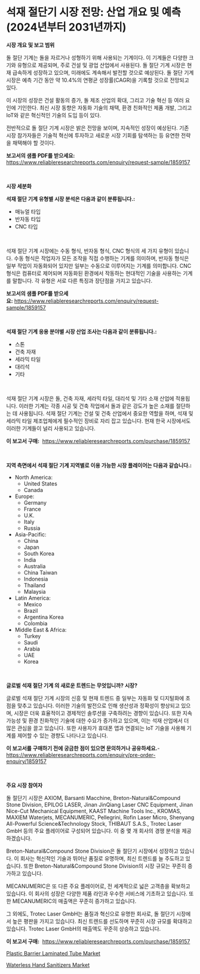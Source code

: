 <p><h1>석재 절단기 시장 전망: 산업 개요 및 예측 (2024년부터 2031년까지)</h1></p><p><strong>시장 개요 및 보고 범위</strong></p>
<p><p>돌 절단 기계는 돌을 자르거나 성형하기 위해 사용되는 기계이다. 이 기계들은 다양한 크기와 유형으로 제공되며, 주로 건설 및 광업 산업에서 사용된다. 돌 절단 기계 시장은 현재 급속하게 성장하고 있으며, 미래에도 계속해서 발전할 것으로 예상된다. 돌 절단 기계 시장은 예측 기간 동안 약 10.4%의 연평균 성장률(CAGR)을 기록할 것으로 전망되고 있다.</p><p>이 시장의 성장은 건설 활동의 증가, 돌 제조 산업의 확대, 그리고 기술 혁신 등 여러 요인에 기인한다. 최신 시장 동향은 자동화 기술의 채택, 환경 친화적인 제품 개발, 그리고 IoT와 같은 혁신적인 기술의 도입 등이 있다.</p><p>전반적으로 돌 절단 기계 시장은 밝은 전망을 보이며, 지속적인 성장이 예상된다. 기존 시장 참가자들은 기술적 혁신에 투자하고 새로운 시장 기회를 탐색하는 등 유연한 전략을 채택해야 할 것이다.</p></p>
<p><strong>보고서의 샘플 PDF를 받으세요:</strong> <a href="https://www.reliableresearchreports.com/enquiry/request-sample/1859157">https://www.reliableresearchreports.com/enquiry/request-sample/1859157</a></p>
<p>&nbsp;</p>
<p><strong>시장 세분화</strong></p>
<p><strong>석재 절단 기계 유형별 시장 분석은 다음과 같이 분류됩니다.:</strong></p>
<p><ul><li>매뉴얼 타입</li><li>반자동 타입</li><li>CNC 타입</li></ul></p>
<p>&nbsp;</p>
<p><p>석재 절단 기계 시장에는 수동 형식, 반자동 형식, CNC 형식의 세 가지 유형이 있습니다. 수동 형식은 작업자가 모든 조작을 직접 수행하는 기계를 의미하며, 반자동 형식은 일부 작업이 자동화되어 있지만 일부는 수동으로 이루어지는 기계를 의미합니다. CNC 형식은 컴퓨터로 제어되며 자동화된 환경에서 작동하는 현대적인 기술을 사용하는 기계를 말합니다. 각 유형은 서로 다른 특징과 장단점을 가지고 있습니다.</p></p>
<p><strong>보고서의 샘플 PDF를 받으세요:</strong>&nbsp;<a href="https://www.reliableresearchreports.com/enquiry/request-sample/1859157">https://www.reliableresearchreports.com/enquiry/request-sample/1859157</a></p>
<p>&nbsp;</p>
<p><strong> 석재 절단 기계 응용 분야별 시장 산업 조사는 다음과 같이 분류됩니다.:</strong></p>
<p><ul><li>스톤</li><li>건축 자재</li><li>세라믹 타일</li><li>대리석</li><li>기타</li></ul></p>
<p>&nbsp;</p>
<p><p>석재 절단 기계 시장은 돌, 건축 자재, 세라믹 타일, 대리석 및 기타 소재 산업에 적용됩니다. 이러한 기계는 각종 시공 및 건축 작업에서 돌과 같은 강도가 높은 소재를 절단하는 데 사용됩니다. 석재 절단 기계는 건설 및 건축 산업에서 중요한 역할을 하며, 석재 및 세라믹 타일 제조업체에게 필수적인 장비로 자리 잡고 있습니다. 현재 한국 시장에서도 이러한 기계들이 널리 사용되고 있습니다.</p></p>
<p><strong>이 보고서 구매:</strong>&nbsp; <a href="https://www.reliableresearchreports.com/purchase/1859157">https://www.reliableresearchreports.com/purchase/1859157</a></p>
<p>&nbsp;</p>
<p><strong>지역 측면에서 석재 절단 기계 지역별로 이용 가능한 시장 플레이어는 다음과 같습니다.:</strong></p>
<p><ul>
    <li>
        North America:
        <ul>
            <li>United States</li>
            <li>Canada</li>
        </ul>
    </li>
    <li>
        Europe:
        <ul>
            <li>Germany</li>
            <li>France</li>
            <li>U.K.</li>
            <li>Italy</li>
            <li>Russia</li>
        </ul>
    </li>
    <li>
        Asia-Pacific:
        <ul>
            <li>China</li>
            <li>Japan</li>
            <li>South Korea</li>
            <li>India</li>
            <li>Australia</li>
            <li>China Taiwan</li>
            <li>Indonesia</li>
            <li>Thailand</li>
            <li>Malaysia</li>
        </ul>
    </li>
    <li>
        Latin America:
        <ul>
            <li>Mexico</li>
            <li>Brazil</li>
            <li>Argentina Korea</li>
            <li>Colombia</li>
        </ul>
    </li>
    <li>
        Middle East & Africa:
        <ul>
            <li>Turkey</li>
            <li>Saudi</li>
            <li>Arabia</li>
            <li>UAE</li>
            <li>Korea</li>
        </ul>
    </li>
    </ul></p>
<p>&nbsp;</p>
<p><strong>글로벌 석재 절단 기계 의 새로운 트렌드는 무엇입니까? 시장?</strong></p>
<p><p>글로벌 석재 절단 기계 시장의 신흥 및 현재 트렌드 중 일부는 자동화 및 디지털화에 초점을 맞추고 있습니다. 이러한 기술의 발전으로 인해 생산성과 정확성이 향상되고 있으며, 시장은 더욱 효율적이고 경제적인 솔루션을 구축하려는 경향이 있습니다. 또한 지속 가능성 및 환경 친화적인 기술에 대한 수요가 증가하고 있으며, 이는 석재 산업에서 더 많은 관심을 끌고 있습니다. 또한 사용자가 휴대폰 앱과 연결되는 IoT 기술을 사용해 기계를 제어할 수 있는 경향도 나타나고 있습니다.</p></p>
<p><strong>이 보고서를 구매하기 전에 궁금한 점이 있으면 문의하거나 공유하세요.</strong>- <a href="https://www.reliableresearchreports.com/enquiry/pre-order-enquiry/1859157">https://www.reliableresearchreports.com/enquiry/pre-order-enquiry/1859157</a></p>
<p>&nbsp;</p>
<p><strong>주요 시장 참여자</strong></p>
<p><p>돌 절단기 시장은 AXIOM, Barsanti Macchine, Breton-Natural&Compound Stone Division, EPILOG LASER, Jinan JinQiang Laser CNC Equipment, Jinan Nice-Cut Mechanical Equipment, KAAST Machine Tools Inc., KROMAS, MAXIEM Waterjets, MECANUMERIC, Pellegrini, Rofin Laser Micro, Shenyang All-Powerful Science&Technology Stock, THIBAUT S.A.S., Trotec Laser GmbH 등의 주요 플레이어로 구성되어 있습니다. 이 중 몇 개 회사의 경쟁 분석을 제공하겠습니다.</p><p>Breton-Natural&Compound Stone Division은 돌 절단기 시장에서 성장하고 있습니다. 이 회사는 혁신적인 기술과 뛰어난 품질로 유명하며, 최신 트렌드를 늘 주도하고 있습니다. 또한 Breton-Natural&Compound Stone Division의 시장 규모는 꾸준히 증가하고 있습니다.</p><p>MECANUMERIC은 또 다른 주요 플레이어로, 전 세계적으로 넓은 고객층을 확보하고 있습니다. 이 회사의 성장은 다양한 제품 라인과 우수한 서비스에 기초하고 있습니다. 또한 MECANUMERIC의 매출액은 꾸준히 증가하고 있습니다.</p><p>그 외에도, Trotec Laser GmbH는 품질과 혁신으로 유명한 회사로, 돌 절단기 시장에서 높은 평판을 가지고 있습니다. 최신 트렌드를 선도하며 꾸준히 시장 규모를 확대하고 있습니다. Trotec Laser GmbH의 매출액도 꾸준히 상승하고 있습니다.</p></p>
<p><strong>이 보고서 구매:</strong>&nbsp;&nbsp;<a href="https://www.reliableresearchreports.com/purchase/1859157">https://www.reliableresearchreports.com/purchase/1859157</a></p>
<p><p><a href="https://github.com/Glendatilghmankmgz0rbhwpy/Market-Research-Report-List-1/blob/main/plastic-barrier-laminated-tube-market.md">Plastic Barrier Laminated Tube Market</a></p><p><a href="https://butternut-bug-553.notion.site/Waterless-Hand-Sanitizers-Market-Growth-Market-Trends-COVID-19-Impact-and-Forecasts-for-period-fr-1dcf6ae9e86e4e5ca54c4434abaa4055">Waterless Hand Sanitizers Market</a></p></p>
